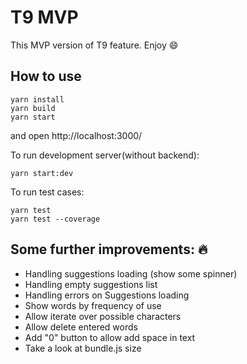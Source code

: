 # T9 MVP
This MVP version of T9 feature. Enjoy :smile:
## How to use 
```
yarn install
yarn build
yarn start
```
and open http://localhost:3000/

To run development server(without backend):
```
yarn start:dev
```

To run test cases:
```
yarn test
yarn test --coverage
```

## Some further improvements: :fire:

- Handling suggestions loading (show some spinner)
- Handling empty suggestions list
- Handling errors on Suggestions loading
- Show words by frequency of use
- Allow iterate over possible characters
- Allow delete entered words
- Add "0" button to allow add space in text
- Take a look at bundle.js size
